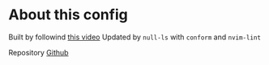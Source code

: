 # About this config

Built by followind [this video](https://www.youtube.com/watch?v=6mxWayq-s9I)
Updated by `null-ls` with `conform` and `nvim-lint`

Repository [Github](https://github.com/josean-dev/dev-environment-files/tree/main/.config/nvim)
